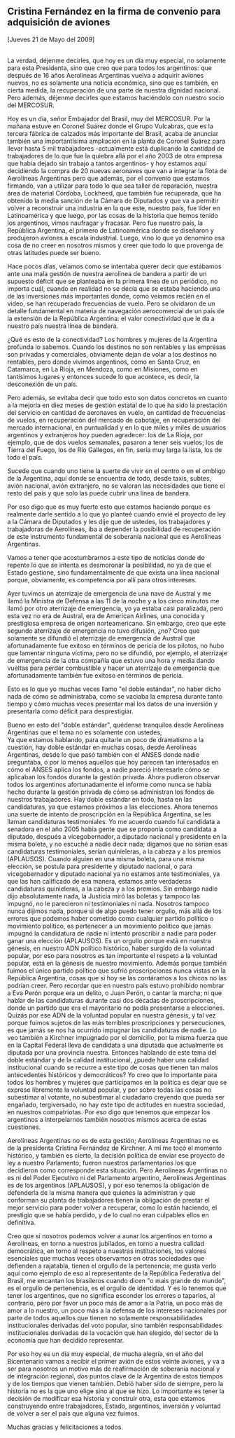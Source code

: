 Cristina Fernández en la firma de convenio para adquisición de aviones
----------------------------------------------------------------------

[Jueves 21 de Mayo del 2009]

\
 La verdad, déjenme decirles, que hoy es un día muy especial, no
solamente para esta Presidenta, sino que creo que para todos los
argentinos: que después de 16 años Aerolíneas Argentinas vuelva a
adquirir aviones nuevos, no es solamente una noticia económica, sino que
es también, en cierta medida, la recuperación de una parte de nuestra
dignidad nacional. Pero además, déjenme decirles que estamos haciéndolo
con nuestro socio del MERCOSUR.

Hoy es un día, señor Embajador del Brasil, muy del MERCOSUR. Por la
mañana estuve en Coronel Suárez donde el Grupo Vulcabras, que es la
tercera fábrica de calzados más importante del Brasil, acaba de anunciar
también una importantísima ampliación en la planta de Coronel Suárez
para llevar hasta 5 mil trabajadores -actualmente está duplicando la
cantidad de trabajadores de lo que fue la quiebra allá por el año 2003
de otra empresa que había dejado sin trabajo a tantos argentinos- y hoy
estamos aquí decidiendo la compra de 20 nuevas aeronaves que van a
integrar la flota de Aerolíneas Argentinas pero que además, por el
convenio que estamos firmando, van a utilizar para todo lo que sea
taller de reparación, nuestra área de material Córdoba, Lockheed, que
también fue recuperada, que ha obtenido la media sanción de la Cámara de
Diputados y que va a permitir volver a reconstruir una industria en la
que este, nuestro país, fue líder en Latinoamérica y que luego, por las
cosas de la historia que hemos tenido los argentinos, vimos naufragar y
fracasar. Pero fue nuestro país, la República Argentina, el primero de
Latinoamérica donde se diseñaron y produjeron aviones a escala
industrial. Luego, vino lo que yo denomino esa cosa de no creer en
nosotros mismos y creer que todo lo que provenga de otras latitudes
puede ser bueno.

Hace pocos días, veíamos como se intentaba querer decir que estábamos
ante una mala gestión de nuestra aerolínea de bandera a partir de un
supuesto déficit que se planteaba en la primera línea de un periódico,
no importa cuál, cuando en realidad no se decía que se estaba haciendo
una de las inversiones más importantes donde, como veíamos recién en el
video, se han recuperado frecuencias de vuelo. Pero se olvidaron de un
detalle fundamental en materia de navegación aerocomercial de un país de
la extensión de la República Argentina: el valor conectividad que le da
a nuestro país nuestra línea de bandera.

¿Qué es esto de la conectividad? Los hombres y mujeres de la Argentina
profunda lo sabemos. Cuando los destinos no son rentables y las empresas
son privadas y comerciales, obviamente dejan de volar a los destinos no
rentables, pero donde vivimos argentinos, como en Santa Cruz, en
Catamarca, en La Rioja, en Mendoza, como en Misiones, como en tantísimos
lugares y entonces sucede lo que acontece, es decir, la desconexión de
un país.

Pero además, se evitaba decir que todo esto son datos concretos en
cuanto a la mejoría en diez meses de gestión estatal de lo que ha sido
la prestación del servicio en cantidad de aeronaves en vuelo, en
cantidad de frecuencias de vuelos, en recuperación del mercado de
cabotaje, en recuperación del mercado internacional, en puntualidad y en
lo que miles y miles de usuarios argentinos y extranjeros hoy pueden
agradecer: los de La Rioja, por ejemplo, que de dos vuelos semanales,
pasaron a tener seis vuelos; los de Tierra del Fuego, los de Río
Gallegos, en fin, sería muy larga la lista, los de todo el país.

Sucede que cuando uno tiene la suerte de vivir en el centro o en el
ombligo de la Argentina, aquí donde se encuentra de todo, desde taxis,
subtes, avión nacional, avión extranjero, no se valoran las necesidades
que tiene el resto del país y que solo las puede cubrir una línea de
bandera.

Por eso digo que es muy fuerte esto que estamos haciendo porque es
realmente darle sentido a lo que yo planteé cuando envié el proyecto de
ley a la Cámara de Diputados y les dije que de ustedes, los trabajadores
y trabajadoras de Aerolíneas, iba a depender la posibilidad de
recuperación de este instrumento fundamental de soberanía nacional que
es Aerolíneas Argentinas.

Vamos a tener que acostumbrarnos a este tipo de noticias donde de
repente lo que se intenta es desmoronar la posibilidad, no ya de que el
Estado gestione, sino fundamentalmente de que exista una línea nacional
porque, obviamente, es competencia por allí para otros intereses.

Ayer tuvimos un aterrizaje de emergencia de una nave de Austral y me
llamó la Ministra de Defensa a las 11 de la noche y a los cinco minutos
me llamó por otro aterrizaje de emergencia, yo ya estaba casi
paralizada, pero esta vez no era de Austral, era de American Airlines,
una conocida y prestigiosa empresa de origen norteamericano. Sin
embargo, creo que este segundo aterrizaje de emergencia no tuvo
difusión, ¿no? Creo que solamente se difundió el aterrizaje de
emergencia de Austral que afortunadamente fue exitoso en términos de
pericia de los pilotos, no hubo que lamentar ninguna víctima, pero no se
difundió, por ejemplo, el aterrizaje de emergencia de la otra compañía
que estuvo una hora y media dando vueltas para perder combustible y
hacer un aterrizaje de emergencia que afortunadamente también fue
exitoso en términos de pericia.

Esto es lo que yo muchas veces llamo "el doble estándar", no haber dicho
nada de cómo se administraba, como se vaciaba la empresa durante tanto
tiempo y cómo muchas veces presentar mal los datos de una inversión y
presentarla como déficit para desprestigiar.

Bueno en esto del "doble estándar", quédense tranquilos desde Aerolíneas
Argentinas que el tema no es solamente con ustedes,\
 Ya que estamos hablando, para quitarle un poco de dramatismo a la
cuestión, hay doble estándar en muchas cosas, desde Aerolíneas
Argentinas, desde lo que pasó también con el ANSES donde nadie
preguntaba, o por lo menos aquellos que hoy parecen tan interesados en
cómo el ANSES aplica los fondos, a nadie pareció interesarle cómo se
aplicaban los fondos durante la gestión privada. Ahora pudieron observar
todos los argentinos afortunadamente el informe como nunca se había
hecho durante la gestión privada de cómo se administran los fondos de
nuestros trabajadores. Hay doble estándar en todo, hasta en las
candidaturas, ya que estamos próximos a las elecciones. Ahora tenemos
una suerte de intento de proscripción en la República Argentina, se les
llaman candidaturas testimoniales. Yo me acuerdo cuando fui candidata a
senadora en el año 2005 había gente que se proponía como candidata a
diputado, después a vicegobernador, a diputado nacional y presidente en
la misma boleta, y no escuché a nadie decir nada; digamos que no serían
esas candidaturas testimoniales, serían quinieleras, a la cabeza y a los
premios (APLAUSOS). Cuando alguien en una misma boleta, para una misma
elección, se postula para presidente y diputado nacional, o para
vicegobernador y diputado nacional ya no estamos ante testimoniales, ya
que las han calificado de esa manera, estamos ante verdaderas
candidaturas quinieleras, a la cabeza y a los premios. Sin embargo nadie
dijo absolutamente nada, la Justicia miró las boletas y tampoco las
impugnó, no le parecieron ni testimoniales ni nada. Nosotros tampoco
nunca dijimos nada, porque si de algo puedo tener orgullo, más allá de
los errores que podemos haber cometido como cualquier partido político o
movimiento político, es pertenecer a un movimiento político que jamás
impugnó la candidatura de nadie ni intentó proscribir a nadie para poder
ganar una elección (APLAUSOS). Es un orgullo porque está en nuestra
génesis, en nuestro ADN político histórico, haber surgido de la voluntad
popular, por eso para nosotros es tan importante el respeto a la
voluntad popular, está en la génesis de nuestro movimiento. Además
porque también fuimos el único partido político que sufrió
proscripciones nunca vistas en la República Argentina, cosas que si hoy
se las contáramos a los chicos no las podrían creer. Pero recordar que
en nuestro país estuvo prohibido nombrar a Eva Perón porque era un
delito, o Juan Perón, o cantar la marcha; ni que hablar de las
candidaturas durante casi dos décadas de proscripciones, donde un
partido que era el mayoritario no podía presentarse a elecciones. Quizás
por ese ADN de la voluntad popular en nuestra génesis, y tal vez porque
fuimos sujetos de las más terribles proscripciones y persecuciones, es
que jamás se nos ha ocurrido impugnar las candidaturas de nadie. Lo veo
también a Kirchner impugnado por el domicilio, por la misma fuerza que
en la Capital Federal lleva de candidata a una diputada que actualmente
es diputada por una provincia nuestra. Entonces hablando de este tema
del doble estándar y de la calidad institucional, ¿puede haber una
calidad institucional cuando se recurre a este tipo de cosas que tienen
tan malos antecedentes históricos y democráticos? Yo creo que lo
importante para todos los hombres y mujeres que participamos en la
política es dejar que se exprese libremente la voluntad popular, y por
sobre todas las cosas no subestimar al votante, no subestimar al
ciudadano creyendo que pueda ser engañado, tergiversado, no hay este
tipo de actitudes en nuestra sociedad, en nuestros compatriotas. Por eso
digo que tenemos que empezar los argentinos a interpelarnos también
nosotros mismos acerca de estas cuestiones.

Aerolíneas Argentinas no es de esta gestión; Aerolíneas Argentinas no es
de la presidenta Cristina Fernández de Kirchner. A mí me tocó el momento
histórico, y también es cierto, la decisión política de enviar ese
proyecto de ley a nuestro Parlamento; fueron nuestros parlamentarios los
que decidieron como corresponde esta situación. Pero Aerolíneas
Argentinas no es ni del Poder Ejecutivo ni del Parlamento argentino,
Aerolíneas Argentinas es de los argentinos (APLAUSOS), y por eso tenemos
la obligación de defenderla de la misma manera que quienes la
administran y que conforman su planta de trabajadores tienen la
obligación de prestar el mejor servicio para poder volver a recuperar,
como lo están haciendo, el prestigio que se había perdido, y de lo cual
no eran culpables ellos en definitiva.

Creo que si nosotros podemos volver a aunar los argentinos en torno a
Aerolíneas, en torno a nuestros jubilados, en torno a nuestra calidad
democrática, en torno al respeto a nuestras instituciones, los valores
esenciales que muchas veces observamos en otras sociedades que defienden
a rajatabla, tienen el orgullo de la pertenencia; me gusta verlo aquí
como ejemplo de eso al representante de la República Federativa del
Brasil, me encantan los brasileros cuando dicen "o mais grande do
mundo", es el orgullo de pertenencia, es el orgullo de identidad. Y es
lo tenemos que tener los argentinos, que no significa esconder los
errores o taparlos, al contrario, pero por favor un poco más de amor a
la Patria, un poco más de amor a lo nuestro, un poco más a la defensa de
los intereses nacionales por parte de todos aquellos que tienen no
solamente responsabilidades institucionales derivadas del voto popular,
sino también responsabilidades institucionales derivadas de la vocación
que han elegido, del sector de la economía que han decidido representar.

Por eso hoy es un día muy especial, de mucha alegría, en el año del
Bicentenario vamos a recibir el primer avión de estos veinte aviones, y
va a ser para nosotros un motivo más de reafirmación de soberanía
nacional y de integración regional, dos puntos clave de la Argentina de
estos tiempos y de los tiempos que vienen también. Debió haber sido de
siempre, pero la historia no es la que uno elige sino al que se hizo. Lo
importante es tener la decisión de modificar esa historia y construir
otra, esta que estamos construyendo entre trabajadores, Estado,
argentinos, inversión y voluntad de volver a ser el país que alguna vez
fuimos.

Muchas gracias y felicitaciones a todos.

 
